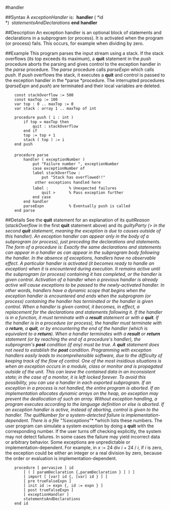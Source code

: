 
#handler

##Syntax
A *exceptionHandler* is:
 **handler** ( *id *)  *statementsAndDeclarations* **end** **handler**



##Description
An exception handler  is an optional block of statements and declarations in a subprogram (or process). It is activated when the program (or process) fails. This occurs, for example when dividing by zero.



##Example
This program parses the input stream using a stack. If the stack overflows (its top exceeds its maximum), a **quit** statement in the *push* procedure aborts the parsing and gives control to the exception handler in the *parse* procedure. The *parse* procedure calls *parseExpn* which calls *push*. If *push* overflows the stack, it executes a **quit** and control is passed to the exception handler in the *parse *procedure. The interrupted procedures (*parseExpn* and *push*) are terminated and their local variables are deleted.


        const stackOverflow := 500
        const maxTop := 100
        var top : 0 .. maxTop := 0
        var stack : array 1 .. maxTop of int
        
        procedure push ( i : int )
            if top = maxTop then
                quit : stackOverflow
            end if
            top := top + 1
            stack ( top ) := i
        end push
        
        procedure parse
            handler ( exceptionNumber )
                put "Failure number ", exceptionNumber
                case exceptionNumber of
                label stackOverflow :
                    put "Stack has overflowed!!"
                 other exceptions handled here 
                label :         % Unexpected failures
                    quit >      % Pass exception further
                end case
            end handler
            parseExpn           % Eventually push is called
        end parse
##Details
See the **quit** statement for an explanation of its *quitReason* (*stackOverflow* in the first **quit** statement above) and its *guiltyParty *(> in the second **quit** statement, meaning the exception is due to causes outside of this handler).
An exception handler can appear only in the body of a subprogram (or process), just preceding the declarations and statements. The form of a procedure is:
Exactly the same declarations and statements can appear in a handler as can appear in the subprogram body following the handler. In the absence of exceptions, handlers have no observable effect. A particular handler is activated (it becomes ready to handle an exception) when it is encountered during execution. It remains active until the subprogram (or process) containing it has completed, or the handler is given control. Activation of a handler when a previous handler is already active will cause exceptions to be passed to the newly-activated handler. In other words, handlers have a dynamic scope that begins when the exception handler is encountered and ends when the subprogram (or process) containing the handler has terminated or the handler is given control.
When a handler is given control, it becomes, in effect, a replacement for the declarations and statements following it. If the handler is in a function, it must terminate with a **result** statement or with a **quit**. If the handler is in a procedure (or process), the handler must terminate with a **return**, a **quit**, or by encountering the end of the handler (which is equivalent to a **return**).
When a handler terminates with a **result** or **return** statement (or by reaching the end of a procedure's handler), the subprogram's **post** condition (if any) must be true. A **quit** statement does not need to establish the **post** condition.
Programming with exception handlers easily leads to incomprehensible software, due to the difficulty of keeping track of the flow of control. One of the most insidious situations is when an exception occurs in a module, class or monitor and is propagated outside of the unit. This can leave the contained data in an inconsistent state; in the case of a monitor, it is left locked forever. To avoid this possibility, you can use a handler in each exported subprogram. If an exception in a process is not handled, the entire program is aborted. If an implementation allocates dynamic arrays on the heap, an exception may prevent the deallocation of such an array.
Without exception handling, a program executes according to the language definition or else is aborted. If an exception handler is active, instead of aborting, control is given to the handler. The *quitNumber* for a system-detected failure is implementation-dependent. There is a file "*%exceptions*"* *which lists these numbers. The user program can simulate a system exception by doing a **quit** with the corresponding number.
If the user turns off checking  explicitly, the system may not detect failures. In some cases the failure may yield incorrect data or arbitrary behavior.
Some exceptions are unpredictable or implementation-dependent. For example, in *x* := 24 div *i* + 24 / *i*, if *i* is zero, the exception could be either an integer or a real division by zero, because the order or evaluation is implementation-dependent.


        procedure [ pervasive ] id
            [ ( [ paramDeclaration {,paramDeclaration } ] ) ]
            [ import [ [var] id {, [var] id } ] ]
            [ pre trueFalseExpn ]
            [ init id := expn {, id := expn } ]
            [ post trueFalseExpn ]
            [ exceptionHandler ]
            statementsAndDeclarations
        end id
